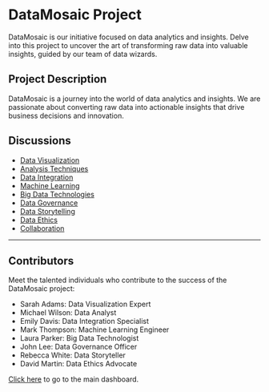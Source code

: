 # DataMosaic Project

DataMosaic is our initiative focused on data analytics and insights. Delve into this project to uncover the art of transforming raw data into valuable insights, guided by our team of data wizards.

## Project Description

DataMosaic is a journey into the world of data analytics and insights. We are passionate about converting raw data into actionable insights that drive business decisions and innovation.

## Discussions

- [Data Visualization](datamosaic-visualization.md)
- [Analysis Techniques](datamosaic-analysis.md)
- [Data Integration](datamosaic-integration.md)
- [Machine Learning](datamosaic-machine-learning.md)
- [Big Data Technologies](datamosaic-big-data.md)
- [Data Governance](datamosaic-governance.md)
- [Data Storytelling](datamosaic-storytelling.md)
- [Data Ethics](datamosaic-ethics.md)
- [Collaboration](datamosaic-collaboration.md)

---

## Contributors

Meet the talented individuals who contribute to the success of the DataMosaic project:

- Sarah Adams: Data Visualization Expert
- Michael Wilson: Data Analyst
- Emily Davis: Data Integration Specialist
- Mark Thompson: Machine Learning Engineer
- Laura Parker: Big Data Technologist
- John Lee: Data Governance Officer
- Rebecca White: Data Storyteller
- David Martin: Data Ethics Advocate

[Click here](README.md) to go to the main dashboard.
